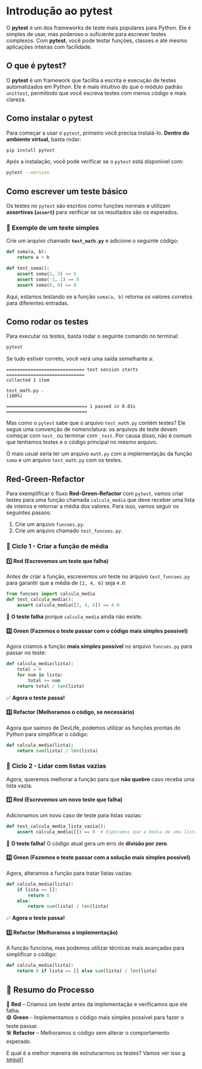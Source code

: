 # Introdução ao **pytest**  

O **pytest** é um dos frameworks de teste mais populares para Python. Ele é simples de usar, mas poderoso o suficiente para escrever testes complexos. Com **pytest**, você pode testar funções, classes e até mesmo aplicações inteiras com facilidade.  

## O que é pytest?  

O **pytest** é um framework que facilita a escrita e execução de testes automatizados em Python. Ele é mais intuitivo do que o módulo padrão `unittest`, permitindo que você escreva testes com menos código e mais clareza.  

## Como instalar o pytest  

Para começar a usar o `pytest`, primeiro você precisa instalá-lo. **Dentro do ambiente virtual**, basta rodar:  

```sh
pip install pytest
```

Após a instalação, você pode verificar se o `pytest` está disponível com:  

```sh
pytest --version
```


## Como escrever um teste básico  

Os testes no `pytest` são escritos como funções normais e utilizam **assertivas (`assert`)** para verificar se os resultados são os esperados.  

### 📌 **Exemplo de um teste simples**  

Crie um arquivo chamado **`test_math.py`** e adicione o seguinte código:  

```python
def soma(a, b):
    return a + b

def test_soma():
    assert soma(2, 3) == 5
    assert soma(-1, 1) == 0
    assert soma(0, 0) == 0
```

Aqui, estamos testando se a função `soma(a, b)` retorna os valores corretos para diferentes entradas.  


## Como rodar os testes  

Para executar os testes, basta rodar o seguinte comando no terminal:  

```sh
pytest
```

Se tudo estiver correto, você verá uma saída semelhante a:  

```
============================= test session starts =============================
collected 1 item                                                               

test_math.py .                                                       [100%]

============================== 1 passed in 0.01s ==============================
```

Mas como o `pytest` sabe que o arquivo `test_math.py` contém testes? Ele segue uma convenção de nomenclatura: os arquivos de teste devem começar com `test_` ou terminar com `_test`. Por causa disso, não é comum que tenhamos testes e o código principal no mesmo arquivo.

O mais usual seria ter um arquivo `math.py` com a implementação da função `soma` e um arquivo `test_math.py` com os testes.

## Red-Green-Refactor

Para exemplificar o fluxo **Red-Green-Refactor** com `pytest`, vamos criar testes para uma função chamada `calcula_media` que deve receber uma lista de inteiros e retornar a média dos valores. Para isso, vamos seguir os seguintes passos:

1. Crie um arquivo `funcoes.py`.
2. Crie um arquivo chamado `test_funcoes.py`.

### 🔹 **Ciclo 1 - Criar a função de média**
#### **1️⃣ Red (Escrevemos um teste que falha)**  
Antes de criar a função, escrevemos um teste no arquivo `test_funcoes.py` para garantir que a média de `[2, 4, 6]` seja `4.0`:

```python
from funcoes import calcula_media
def test_calcula_media():
    assert calcula_media([2, 4, 6]) == 4.0
```

🚨 **O teste falha** porque `calcula_media` ainda não existe.

#### **2️⃣ Green (Fazemos o teste passar com o código mais simples possível)**  
Agora criamos a função **mais simples possível** no arquivo `funcoes.py` para passar no teste:

```python
def calcula_media(lista):
    total = 0
    for num in lista:
        total += num
    return total / len(lista)
```

✅ **Agora o teste passa!**

#### **3️⃣ Refactor (Melhoramos o código, se necessário)**  
Agora que saímos de DevLife, podemos utilizar as funções prontas do Python para simplificar o código:

```python
def calcula_media(lista):
    return sum(lista) / len(lista)
```

### 🔹 **Ciclo 2 - Lidar com listas vazias**
Agora, queremos melhorar a função para que **não quebre** caso receba uma lista vazia.

#### **1️⃣ Red (Escrevemos um novo teste que falha)**  
Adicionamos um novo caso de teste para listas vazias:

```python
def test_calcula_media_lista_vazia():
    assert calcula_media([]) == 0  # Esperamos que a média de uma lista vazia seja 0
```

🚨 **O teste falha!** O código atual gera um erro de **divisão por zero**.

#### **2️⃣ Green (Fazemos o teste passar com a solução mais simples possível)**  
Agora, alteramos a função para tratar listas vazias:

```python
def calcula_media(lista):
    if lista == []:
        return 0
    else:
        return sum(lista) / len(lista)
```

✅ **Agora o teste passa!**

#### **3️⃣ Refactor (Melhoramos a implementação)**  

A função funciona, mas podemos utilizar técnicas mais avançadas para simplificar o código:

```python
def calcula_media(lista):
    return 0 if lista == [] else sum(lista) / len(lista)
```

## 🔹 **Resumo do Processo**
🔴 **Red** – Criamos um teste antes da implementação e verificamos que ele falha.  
🟢 **Green** – Implementamos o código mais simples possível para fazer o teste passar.  
🛠️ **Refactor** – Melhoramos o código sem alterar o comportamento esperado.  

E qual é a melhor maneira de estruturarmos os testes? Vamos ver isso [a seguir!](2-boaspraticas.md)

<!-- ## Recursos úteis do pytest  

### 1️⃣ **Testes paramétricos** (rodar o mesmo teste com vários valores)  
Podemos usar `@pytest.mark.parametrize` para testar múltiplos casos de forma eficiente:  

```python
import pytest

@pytest.mark.parametrize("a, b, resultado", [
    (2, 3, 5),
    (-1, 1, 0),
    (0, 0, 0)
])
def test_soma(a, b, resultado):
    assert soma(a, b) == resultado
```

### 2️⃣ **Testes com exceções** (testando erros)  
Podemos verificar se uma função levanta uma exceção esperada com `pytest.raises()`:  

```python
import pytest

def divide(a, b):
    if b == 0:
        raise ValueError("Divisão por zero não permitida!")
    return a / b

def test_divide():
    with pytest.raises(ValueError):
        divide(1, 0)
```

### 3️⃣ **Rodando apenas um teste específico**  
Se quiser rodar apenas um teste específico, use:  

```sh
pytest test_math.py::test_soma
```

### 4️⃣ **Obter um relatório mais detalhado**  
Para ver mensagens detalhadas sobre os testes, use a opção `-v`:  

```sh
pytest -v
```


## Conclusão  

O `pytest` é uma ferramenta essencial para quem quer escrever testes de forma simples e eficiente em Python. Com uma sintaxe intuitiva e diversas funcionalidades úteis, ele facilita a criação e execução de testes automatizados, garantindo que seu código funcione corretamente.  

Agora que você conhece o básico, experimente escrever seus próprios testes e explorar mais recursos do `pytest`! 🚀 -->